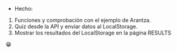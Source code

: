 - Hecho:

1. Funciones y comprobación con el ejemplo de Arantza.
2. Quiz desde la API y enviar datos al LocalStorage.
3. Mostrar los resultados del LocalStorage en la página RESULTS

😁

<!-- - Falta:


1. Terminar la página RESULTS.
    1.1 poner numeros en grande como en grande, centar y negratia el texto de abajo, añadir 
    1.2 poner un boton nuevo que redireccione a la pagina de home (similar, con id y tal, que el boton de play again)

2. Hacer la página HOME.

3. Ponerlo bonito con el CSS.
3.1 el texto de la preguntas a veces no escribe bien
3.2 centrar el boton de abajo

4. cambiar readme al oficial y mover estos comentarios

5. 



 -->
